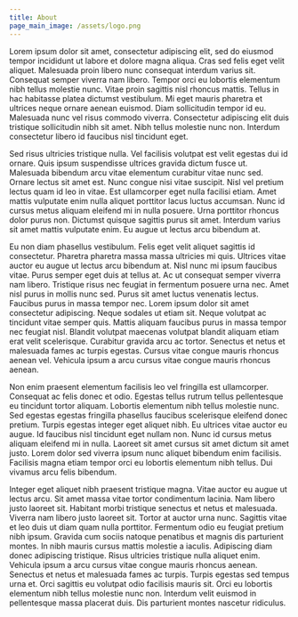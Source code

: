 ```yaml
---
title: About
page_main_image: /assets/logo.png
---
```

<!--StartFragment-->

Lorem ipsum dolor sit amet, consectetur adipiscing elit, sed do eiusmod tempor incididunt ut labore et dolore magna aliqua. Cras sed felis eget velit aliquet. Malesuada proin libero nunc consequat interdum varius sit. Consequat semper viverra nam libero. Tempor orci eu lobortis elementum nibh tellus molestie nunc. Vitae proin sagittis nisl rhoncus mattis. Tellus in hac habitasse platea dictumst vestibulum. Mi eget mauris pharetra et ultrices neque ornare aenean euismod. Diam sollicitudin tempor id eu. Malesuada nunc vel risus commodo viverra. Consectetur adipiscing elit duis tristique sollicitudin nibh sit amet. Nibh tellus molestie nunc non. Interdum consectetur libero id faucibus nisl tincidunt eget.

Sed risus ultricies tristique nulla. Vel facilisis volutpat est velit egestas dui id ornare. Quis ipsum suspendisse ultrices gravida dictum fusce ut. Malesuada bibendum arcu vitae elementum curabitur vitae nunc sed. Ornare lectus sit amet est. Nunc congue nisi vitae suscipit. Nisl vel pretium lectus quam id leo in vitae. Est ullamcorper eget nulla facilisi etiam. Amet mattis vulputate enim nulla aliquet porttitor lacus luctus accumsan. Nunc id cursus metus aliquam eleifend mi in nulla posuere. Urna porttitor rhoncus dolor purus non. Dictumst quisque sagittis purus sit amet. Interdum varius sit amet mattis vulputate enim. Eu augue ut lectus arcu bibendum at.

Eu non diam phasellus vestibulum. Felis eget velit aliquet sagittis id consectetur. Pharetra pharetra massa massa ultricies mi quis. Ultrices vitae auctor eu augue ut lectus arcu bibendum at. Nisl nunc mi ipsum faucibus vitae. Purus semper eget duis at tellus at. Ac ut consequat semper viverra nam libero. Tristique risus nec feugiat in fermentum posuere urna nec. Amet nisl purus in mollis nunc sed. Purus sit amet luctus venenatis lectus. Faucibus purus in massa tempor nec. Lorem ipsum dolor sit amet consectetur adipiscing. Neque sodales ut etiam sit. Neque volutpat ac tincidunt vitae semper quis. Mattis aliquam faucibus purus in massa tempor nec feugiat nisl. Blandit volutpat maecenas volutpat blandit aliquam etiam erat velit scelerisque. Curabitur gravida arcu ac tortor. Senectus et netus et malesuada fames ac turpis egestas. Cursus vitae congue mauris rhoncus aenean vel. Vehicula ipsum a arcu cursus vitae congue mauris rhoncus aenean.

Non enim praesent elementum facilisis leo vel fringilla est ullamcorper. Consequat ac felis donec et odio. Egestas tellus rutrum tellus pellentesque eu tincidunt tortor aliquam. Lobortis elementum nibh tellus molestie nunc. Sed egestas egestas fringilla phasellus faucibus scelerisque eleifend donec pretium. Turpis egestas integer eget aliquet nibh. Eu ultrices vitae auctor eu augue. Id faucibus nisl tincidunt eget nullam non. Nunc id cursus metus aliquam eleifend mi in nulla. Laoreet sit amet cursus sit amet dictum sit amet justo. Lorem dolor sed viverra ipsum nunc aliquet bibendum enim facilisis. Facilisis magna etiam tempor orci eu lobortis elementum nibh tellus. Dui vivamus arcu felis bibendum.

Integer eget aliquet nibh praesent tristique magna. Vitae auctor eu augue ut lectus arcu. Sit amet massa vitae tortor condimentum lacinia. Nam libero justo laoreet sit. Habitant morbi tristique senectus et netus et malesuada. Viverra nam libero justo laoreet sit. Tortor at auctor urna nunc. Sagittis vitae et leo duis ut diam quam nulla porttitor. Fermentum odio eu feugiat pretium nibh ipsum. Gravida cum sociis natoque penatibus et magnis dis parturient montes. In nibh mauris cursus mattis molestie a iaculis. Adipiscing diam donec adipiscing tristique. Risus ultricies tristique nulla aliquet enim. Vehicula ipsum a arcu cursus vitae congue mauris rhoncus aenean. Senectus et netus et malesuada fames ac turpis. Turpis egestas sed tempus urna et. Orci sagittis eu volutpat odio facilisis mauris sit. Orci eu lobortis elementum nibh tellus molestie nunc non. Interdum velit euismod in pellentesque massa placerat duis. Dis parturient montes nascetur ridiculus.

<!--EndFragment-->